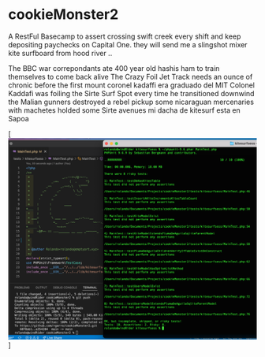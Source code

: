 # cookieMonster2

A RestFul Basecamp to assert crossing swift creek every shift and keep depositing paychecks on Capital One.
they will send me a slingshot mixer kite surfboard from hood river ..

The BBC war correpondants ate 400 year old hashis ham to train themselves to come back alive
The Crazy Foil Jet Track needs an ounce of chronic before the first mount
coronel kadaffi era graduado del MIT
Colonel Kaddafi was foiling the Sirte Surf Spot
every time he transitioned downwind the Malian gunners destroyed a rebel pickup
some nicaraguan mercenaries with machetes holded some Sirte avenues
mi dacha de kitesurf esta en Sapoa



[![aqui cayo la paloma en la laguna de nuzco ... ](https://raw.githubusercontent.com/rgarro/cookieMonster2/master/cookie2.png)]